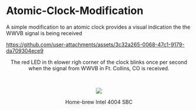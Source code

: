 # Atomic-Clock-Modification
A simple modification to an atomic clock provides a visual indication the the WWVB signal is being received


https://github.com/user-attachments/assets/3c32a265-0068-47c1-9179-da709304ece9
<p align="center">The red LED in th elower righ corner of the clock blinks once per second when the signal from WWVB in Ft. Collins, CO is received.</p><br>

<p align="center"><img src="/images/4004%20SBC.JPG"/>
<p align="center">Home-brew Intel 4004 SBC</p><br>

